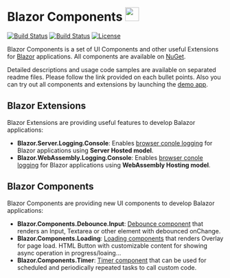 
Blazor Components <img src="https://github.com/majorimi/blazor-components/blob/master/.github/Images/blazor.components.png" width="32px" />
============

[![Build Status](https://dev.azure.com/major-soft/GitHub/_apis/build/status/blazor-components/blazor-components-build-check)](https://dev.azure.com/major-soft/GitHub/_build/latest?definitionId=6)
[![Build Status](https://dev.azure.com/major-soft/GitHub/_apis/build/status/blazor-components/blazor-components-Nuget?branchName=master)](https://dev.azure.com/major-soft/GitHub/_build/latest?definitionId=7&branchName=master)
[![License](https://img.shields.io/badge/License-MIT-green.svg)](https://github.com/majorimi/blazor-components/blob/master/LICENSE)

Blazor Components is a set of UI Components and other useful Extensions for [Blazor](https://blazor.net) applications.
All components are available on [NuGet](https://www.nuget.org/profiles/Blazor.Components). 

Detailed descriptions and usage code samples are available on separated readme files. 
Please follow the link provided on each bullet points. Also you can try out all components and extensions by launching the [demo app](https://blazorextensions.z6.web.core.windows.net/).

## Blazor Extensions

Blazor Extensions are providing useful features to develop Balazor applications:

* **Blazor.Server.Logging.Console**: Enables [browser conole logging](https://github.com/majorimi/blazor-components/blob/master/.github/docs/ServerHostedLogging.md) for Blazor applications using **Server Hosted model**.
* **Blazor.WebAssembly.Logging.Console**: Enables [browser conole logging](https://github.com/majorimi/blazor-components/blob/master/.github/docs/WebAssemblyHostedLogging.md) for Blazor applications using **WebAssembly Hosting model**.

## Blazor Components

Blazor Components are providing new UI components to develop Balazor applications:

* **Blazor.Components.Debounce.Input**: [Debounce component](https://github.com/majorimi/blazor-components/blob/master/.github/docs/DebounceInputs.md) that renders an Input, Textarea or other element with debounced onChange.
* **Blazor.Components.Loading**: [Loading components](https://github.com/majorimi/blazor-components/blob/master/.github/docs/Loading.md) that renders Overlay for page load. HTML Button with customizable content for showing async operation in progress/loaing...
* **Blazor.Components.Timer**: [Timer component](https://github.com/majorimi/blazor-components/blob/master/.github/docs/Timer.md) that can be used for scheduled and periodically repeated tasks to call custom code.


